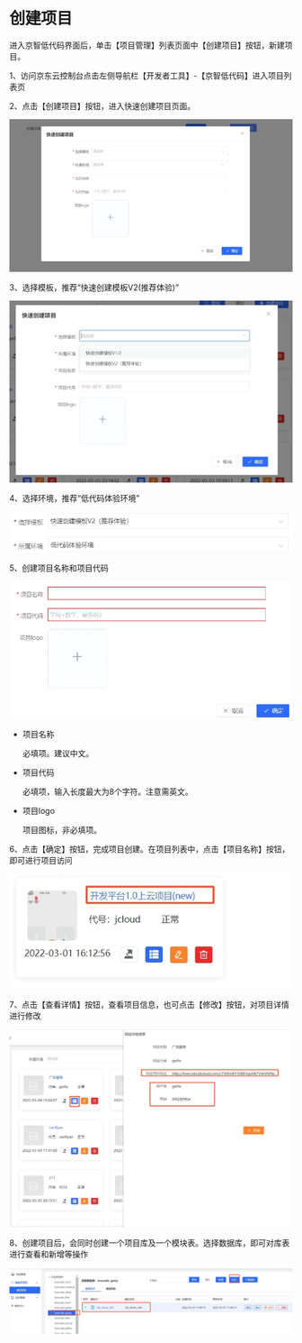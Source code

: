 # 创建项目

进入京智低代码界面后，单击【项目管理】列表页面中【创建项目】按钮，新建项目。

1、访问京东云控制台点击左侧导航栏【开发者工具】-【京智低代码】进入项目列表页

2、点击【创建项目】按钮，进入快速创建项目页面。

 ![](/image/Joybuilder/create_project.PNG) 

3、选择模板，推荐“快速创建模板V2(推荐体验)”

 ![](/image/Joybuilder/create_project_template.PNG) 
  
4、选择环境，推荐“低代码体验环境”

 ![](/image/Joybuilder/create_project_env.PNG) 
 
5、创建项目名称和项目代码

 ![](/image/Joybuilder/create_project_base.PNG) 
 
   * 项目名称
   
     必填项。建议中文。
     
   * 项目代码
   
     必填项，输入长度最大为8个字符。注意需英文。

   * 项目logo
    
     项目图标，非必填项。

6、点击【确定】按钮，完成项目创建。在项目列表中，点击【项目名称】按钮，即可进行项目访问

![](/image/Joybuilder/create_project_end.PNG) 

7、点击【查看详情】按钮，查看项目信息，也可点击【修改】按钮，对项目详情进行修改

![](/image/Joybuilder/create_project_detail.PNG) 

8、创建项目后，会同时创建一个项目库及一个模块表。选择数据库，即可对库表进行查看和新增等操作

![](/image/Joybuilder/create_project_detail_db.PNG) 


